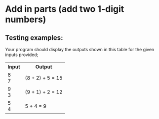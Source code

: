 # Add in parts (add two 1-digit numbers)

## Testing examples:

Your program should display the outputs shown in this table for the given inputs provided;

<table>
  <tr>
    <th>Input</th>
    <th>Output</th>
  </tr>
  <tr>
    <td>8<br>7</td>
    <td>(8 + 2) + 5 = 15</td>
  </tr>
  <tr>
    <td>9<br>3</td>
    <td>(9 + 1) + 2 = 12</td>
  </tr>
  <tr>
    <td>5<br>4</td>
    <td>5 + 4 = 9</td>
  </tr>
</table>
